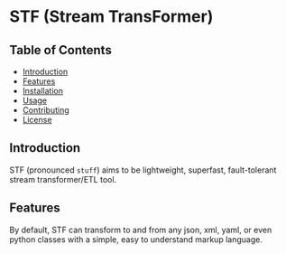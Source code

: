 # STF (Stream TransFormer)

## Table of Contents

- [Introduction](#introduction)
- [Features](#features)
- [Installation](#installation)
- [Usage](#usage)
- [Contributing](#contributing)
- [License](#license)

## Introduction

STF (pronounced `stuff`) aims to be lightweight, superfast, fault-tolerant stream transformer/ETL tool.

## Features

By default, STF can transform to and from any json, xml, yaml, or even python classes with a simple, easy to understand
markup language.
